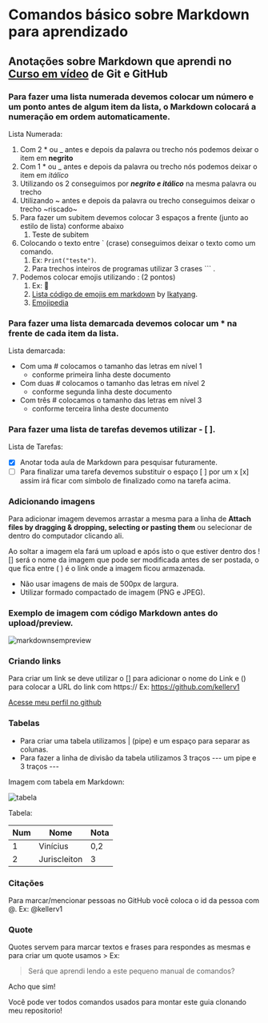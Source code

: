 # Comandos básico sobre Markdown para aprendizado
## Anotações sobre Markdown que aprendi no [Curso em vídeo](https://www.youtube.com/user/cursosemvideo) de Git e GitHub
### Para fazer uma lista numerada devemos colocar um número e um ponto antes de algum item da lista, o Markdown colocará a numeração em ordem automaticamente.

Lista Numerada:

1. Com 2 * ou _ antes e depois da palavra ou trecho nós podemos deixar o item em **negrito**
1. Com 1 * ou _ antes e depois da palavra ou trecho nós podemos deixar o item em *itálico*
1. Utilizando os 2 conseguimos por _**negrito e itálico**_ na mesma palavra ou trecho
1. Utilizando ~ antes e depois da palavra ou trecho conseguimos deixar o trecho ~riscado~
1. Para fazer um subitem devemos colocar 3 espaços a frente (junto ao estilo de lista) conforme abaixo
   1. Teste de subitem
1. Colocando o texto entre ` (crase) conseguimos deixar o texto como um comando. 
   1. Ex: `Print("teste")`.
   1. Para trechos inteiros de programas utilizar  3  crases ``` . 
1. Podemos colocar emojis utilizando : (2 pontos)
   1. Ex: 💯 
   1. [Lista código de emojis em markdown](https://github.com/ikatyang/emoji-cheat-sheet) by [Ikatyang](https://github.com/ikatyang). 
   1. [Emojipedia](https://emojipedia.org/)

### Para fazer uma lista demarcada devemos colocar um * na frente de cada item da lista. 

Lista demarcada: 

* Com uma # colocamos o tamanho das letras em nível 1 
   * conforme primeira linha deste documento
* Com duas # colocamos o tamanho das letras em nível 2
   * conforme segunda linha deste documento
* Com três # colocamos o tamanho das letras em nível 3
   * conforme terceira linha deste documento

### Para fazer uma lista de tarefas devemos utilizar - [ ]. 

Lista de Tarefas: 

- [x] Anotar toda aula de Markdown para pesquisar futuramente. 
- [ ] Para finalizar uma tarefa devemos substituir o espaço [ ] por um x [x] assim irá ficar com símbolo de finalizado como na tarefa acima. 

### Adicionando imagens
Para adicionar imagem devemos arrastar a mesma para a linha de **Attach files by dragging & dropping, selecting or pasting them** ou selecionar de dentro do computador clicando ali. 

Ao soltar a imagem ela fará um upload e após isto o que estiver dentro dos ![] será o nome da imagem que pode ser modificada antes de ser postada, o que fica entre ( ) é o link onde a imagem ficou armazenada. 

* Não usar imagens de mais de 500px de largura.
* Utilizar formado compactado de imagem (PNG e JPEG).

### Exemplo de imagem com código Markdown antes do upload/preview. 

![markdownsempreview](https://user-images.githubusercontent.com/73145036/96643711-58752f00-12fe-11eb-9040-e67734a93481.jpg)

### Criando links 

Para criar um link se deve utilizar o [] para adicionar o nome do Link e () para colocar a URL do link com https://
Ex: https://github.com/kellerv1

[Acesse meu perfil no github](https://github.com/kellerv1)

### Tabelas 

* Para criar uma tabela utilizamos | (pipe) e um espaço para separar as colunas.
* Para fazer a linha de divisão da tabela utilizamos 3 traços --- um pipe e 3 traços --- 

Imagem com tabela em Markdown:

![tabela](https://user-images.githubusercontent.com/73145036/96645960-beaf8100-1301-11eb-9eb5-b3dfb814f6d7.png)

Tabela: 

Num | Nome | Nota 
---|---|---
1 | Vinícius | 0,2
2 | Juriscleiton | 3

### Citações 

Para marcar/mencionar pessoas no GitHub você coloca o id da pessoa com @. 
Ex: @kellerv1

### Quote

Quotes servem para marcar textos e frases para respondes as mesmas e para criar um quote usamos > 
Ex: 
> Será que aprendi lendo a este pequeno manual de comandos? 

Acho que sim! 

Você pode ver todos comandos usados para montar este guia clonando meu repositorio! 

